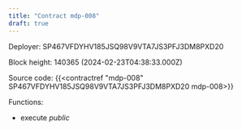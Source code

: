 ```yaml
---
title: "Contract mdp-008"
draft: true
---
```

Deployer: SP467VFDYHV185JSQ98V9VTA7JS3PFJ3DM8PXD20


 



Block height: 140365 (2024-02-23T04:38:33.000Z)

Source code: {{<contractref "mdp-008" SP467VFDYHV185JSQ98V9VTA7JS3PFJ3DM8PXD20 mdp-008>}}

Functions:

* execute _public_
